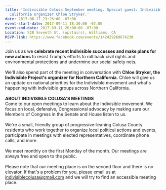 ```yaml
---
title: 'Indivisible Colusa September meeting. Special guest: Indivisible Northern
  California organizer Chloe Stryker.'
date: 2017-06-17 23:26:00 -07:00
event-start-date: 2017-09-11 18:30:00 -07:00
event-end-date: 2017-09-11 20:00:00 -07:00
Location: 528 Seventh St. (upstairs), Williams, CA
RSVP-link: https://www.facebook.com/events/142429269674230
---
```


Join us as we **celebrate recent Indivisible successes and make plans for new actions** to resist Trump's efforts to roll back civil rights and environmental protections and undermine our social safety nets.\
\
We'll also spend part of the meeting in conversation with **Chloe Stryker, the Indivisible Project's organizer for Northern California**. Chloe will give us an update on national priorities for the Indivisible movement and what's happening with Indivisible groups across Northern California.\
\
**ABOUT INDIVISIBLE COLUSA'S MEETINGS**\
Come to our open meetings to learn about the Indivisible movement. We focus on local, defensive, Congressional advocacy by making sure our Members of Congress in the Senate and House listen to us.\
\
We're a small, friendly group of progressive-leaning Colusa County residents who work together to organize local political actions and events, participate in meetings with elected representatives, coordinate phone calls, and more.\
\
We meet monthly on the first Monday of the month. Our meetings are always free and open to the public.\
\
Please note that our meeting place is on the second floor and there is no elevator. If that's a problem for you, please email us at indivisiblecolusa@gmail.com and we will try to find an accessible meeting place.